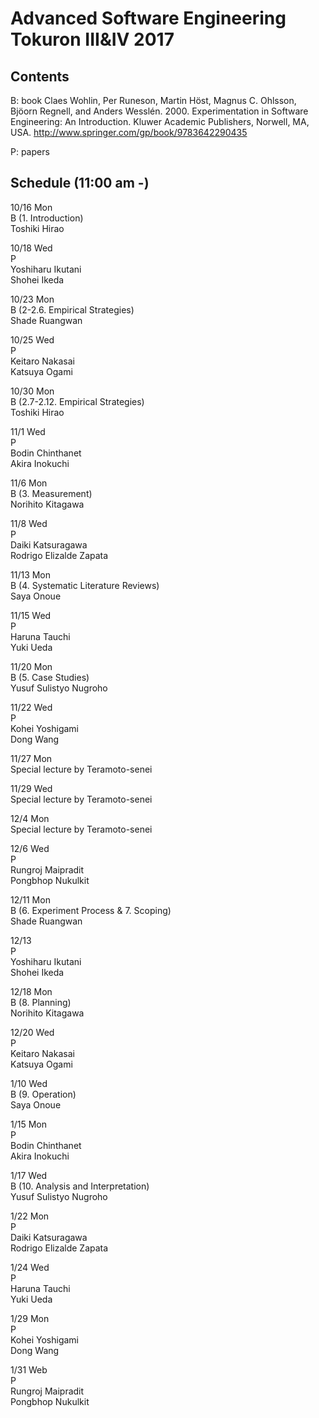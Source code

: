 # Advanced Software Engineering Tokuron III&IV 2017

## Contents

B: book
Claes Wohlin, Per Runeson, Martin Höst, Magnus C. Ohlsson, Bjöorn Regnell, and Anders Wesslén. 2000. Experimentation in Software Engineering: An Introduction. Kluwer Academic Publishers, Norwell, MA, USA.
http://www.springer.com/gp/book/9783642290435

P: papers

## Schedule (11:00 am -)

10/16 Mon  
B (1. Introduction)  
Toshiki Hirao  

10/18 Wed  
P  
Yoshiharu Ikutani  
Shohei Ikeda  

10/23 Mon  
B (2-2.6. Empirical Strategies)  
Shade Ruangwan  

10/25 Wed  
P  
Keitaro Nakasai  
Katsuya Ogami  

10/30 Mon  
B (2.7-2.12. Empirical Strategies)  
Toshiki Hirao  

11/1 Wed  
P  
Bodin Chinthanet  
Akira Inokuchi  

11/6 Mon  
B (3. Measurement)  
Norihito Kitagawa  

11/8 Wed  
P  
Daiki Katsuragawa  
Rodrigo Elizalde Zapata  

11/13 Mon  
B (4. Systematic Literature Reviews)  
Saya Onoue  

11/15 Wed  
P  
Haruna Tauchi  
Yuki Ueda  

11/20 Mon  
B (5. Case Studies)  
Yusuf Sulistyo Nugroho  

11/22 Wed  
P  
Kohei Yoshigami  
Dong Wang  

11/27 Mon  
Special lecture by Teramoto-senei  

11/29 Wed  
Special lecture by Teramoto-senei  

12/4 Mon  
Special lecture by Teramoto-senei  

12/6 Wed  
P  
Rungroj Maipradit  
Pongbhop Nukulkit  

12/11 Mon  
B (6. Experiment Process & 7. Scoping)  
Shade Ruangwan  

12/13  
P  
Yoshiharu Ikutani  
Shohei Ikeda  

12/18 Mon  
B (8. Planning)  
Norihito Kitagawa  

12/20 Wed  
P  
Keitaro Nakasai  
Katsuya Ogami  

1/10 Wed  
B (9. Operation)  
Saya Onoue  

1/15 Mon  
P  
Bodin Chinthanet  
Akira Inokuchi  

1/17 Wed  
B (10. Analysis and Interpretation)  
Yusuf Sulistyo Nugroho  

1/22 Mon  
P  
Daiki Katsuragawa  
Rodrigo Elizalde Zapata  

1/24 Wed  
P  
Haruna Tauchi  
Yuki Ueda  

1/29 Mon  
P  
Kohei Yoshigami  
Dong Wang  

1/31 Web  
P  
Rungroj Maipradit  
Pongbhop Nukulkit  
